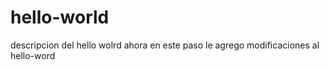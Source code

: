 # hello-world
descripcion del hello wolrd
ahora en este paso le agrego modificaciones al hello-word
